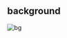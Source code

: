 ## background 
![bg](https://i.pximg.net/img-master/img/2016/03/18/05/15/25/55869729_p0_master1200.jpg)
